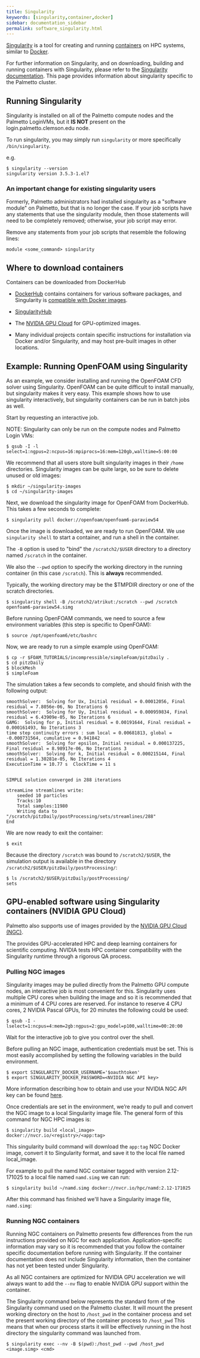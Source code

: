 ```yaml
---
title: Singularity
keywords: [singularity,container,docker]
sidebar: documentation_sidebar
permalink: software_singularity.html
---
```


[Singularity](https://www.sylabs.io/)
is a tool for creating and running
[containers](https://en.wikipedia.org/wiki/Operating-system-level_virtualization)
on HPC systems,
similar to [Docker](https://www.docker.com/).

For further information on Singularity,
and on downloading, building and running containers with Singularity,
please refer to the [Singularity documentation](https://www.sylabs.io/docs/).
This page provides information about singularity specific to the Palmetto cluster.

## Running Singularity

Singularity is installed on all of the Palmetto compute nodes and the Palmetto LoginVMs, but it **IS NOT** present on the login.palmetto.clemson.edu node.

To run singularity, you may simply run `singularity` or more specifically `/bin/singularity`.

e.g.
```
$ singularity --version
singularity version 3.5.3-1.el7
```

### An important change for existing singularity users

Formerly, Palmetto administrators had installed singularity as a "software module" on Palmetto, but that is no longer the case. If your job scripts have any statements that use the singularity module, then those statements will need to be completely removed; otherwise, your job script may error.

Remove any statements from your job scripts that resemble the following lines:
```
module <some_command> singularity
```

## Where to download containers

Containers can be downloaded from DockerHub

* [DockerHub](https://hub.docker.com/)
contains containers for various software packages,
and Singularity is
[compatible with Docker images](https://sylabs.io/guides/3.5/user-guide/singularity_and_docker.html).

* [SingularityHub](https://singularity-hub.org/)

* The [NVIDIA GPU Cloud](https://ngc.nvidia.com/signin/email) for GPU-optimized images.

* Many individual projects contain specific instructions for installation via
Docker and/or Singularity, and may host pre-built images in other locations.

## Example: Running OpenFOAM using Singularity

As an example, we consider installing and running the OpenFOAM CFD solver using Singularity.
OpenFOAM can be quite difficult to install manually,
but singularity makes it very easy.
This example shows how to use singularity interactively,
but singularity containers can be run in batch jobs as well.

Start by requesting an interactive job.

NOTE: Singularity can only be run on the compute nodes and Palmetto Login VMs:

```
$ qsub -I -l select=1:ngpus=2:ncpus=16:mpiprocs=16:mem=120gb,walltime=5:00:00
```

We recommend that all users store built singularity images
in their `/home` directories.
Singularity images can be quite large,
so be sure to delete unused or old images:

```
$ mkdir ~/singularity-images
$ cd ~/singularity-images
```

Next, we download the singularity image for OpenFOAM from DockerHub.
This takes a few seconds to complete:

```
$ singularity pull docker://openfoam/openfoam6-paraview54
```

Once the image is downloaded,
we are ready to run OpenFOAM.
We use `singularity shell` to start a container,
and run a shell in the container.

The `-B` option is used to "bind" the `/scratch2/$USER` directory
to a directory named `/scratch` in the container.

We also the `--pwd` option to specify the working directory in the running container
(in this case `/scratch`).
This is **always** recommended.

Typically, the working directory may be the $TMPDIR directory or
one of the scratch directories.

```
$ singularity shell -B /scratch2/atrikut:/scratch --pwd /scratch openfoam6-paraview54.simg
```

Before running OpenFOAM commands, we need to source a few environment variables
(this step is specific to OpenFOAM):

```
$ source /opt/openfoam6/etc/bashrc
```

Now, we are ready to run a simple example using OpenFOAM:

```
$ cp -r $FOAM_TUTORIALS/incompressible/simpleFoam/pitzDaily .
$ cd pitzDaily
$ blockMesh
$ simpleFoam
```

The simulation takes a few seconds to complete,
and should finish with the following output:

```
smoothSolver:  Solving for Ux, Initial residual = 0.00012056, Final residual = 7.8056e-06, No Iterations 6
smoothSolver:  Solving for Uy, Initial residual = 0.000959834, Final residual = 6.43909e-05, No Iterations 6
GAMG:  Solving for p, Initial residual = 0.00191644, Final residual = 0.000161493, No Iterations 3
time step continuity errors : sum local = 0.00681813, global = -0.000731564, cumulative = 0.941842
smoothSolver:  Solving for epsilon, Initial residual = 0.000137225, Final residual = 8.98917e-06, No Iterations 3
smoothSolver:  Solving for k, Initial residual = 0.000215144, Final residual = 1.30281e-05, No Iterations 4
ExecutionTime = 10.77 s  ClockTime = 11 s


SIMPLE solution converged in 288 iterations

streamLine streamlines write:
    seeded 10 particles
    Tracks:10
    Total samples:11980
    Writing data to "/scratch/pitzDaily/postProcessing/sets/streamlines/288"
End
```

We are now ready to exit the container:

```
$ exit
```

Because the directory `/scratch` was bound to `/scratch2/$USER`, the simulation output is available in
the directory `/scratch2/$USER/pitzDaily/postProcessing/`:

```
$ ls /scratch2/$USER/pitzDaily/postProcessing/
sets
```

## GPU-enabled software using Singularity containers (NVIDIA GPU Cloud)

Palmetto also supports use of images provided by the [NVIDIA GPU Cloud (NGC)](https://www.nvidia.com/en-us/gpu-cloud/).

The provides GPU-accelerated HPC and deep learning containers for scientific computing.
NVIDIA tests HPC container compatibility with the Singularity runtime through a rigorous QA process.

### Pulling NGC images

Singularity images may be pulled directly from the Palmetto GPU compute nodes,
an interactive job is most convenient for this.
Singularity uses multiple CPU cores when building the image
and so it is recommended that a minimum of 4 CPU cores are reserved.
For instance to reserve 4 CPU cores, 2 NVIDIA Pascal GPUs, for 20 minutes the following could be used:

```
$ qsub -I -lselect=1:ncpus=4:mem=2gb:ngpus=2:gpu_model=p100,walltime=00:20:00
```

Wait for the interactive job to give you control over the shell.

Before pulling an NGC image, authentication credentials must be set.
This is most easily accomplished by setting the following variables in the build environment.

```
$ export SINGULARITY_DOCKER_USERNAME='$oauthtoken'
$ export SINGULARITY_DOCKER_PASSWORD=<NVIDIA NGC API key>
```

More information describing how to obtain and use your NVIDIA NGC API key can be found
[here](https://docs.nvidia.com/ngc/ngc-getting-started-guide/index.html).

Once credentials are set in the environment,
we’re ready to pull and convert the NGC image to a local Singularity image file.
The general form of this command for NGC HPC images is:

```
$ singularity build <local_image> docker://nvcr.io/<registry>/<app:tag>
```

This singularity build command will download the `app:tag` NGC Docker image,
convert it to Singularity format,
and save it to the local file named local_image.

For example to pull the namd NGC container tagged with version 2.12-171025
to a local file named `namd.simg` we can run:

```
$ singularity build ~/namd.simg docker://nvcr.io/hpc/namd:2.12-171025
```

After this command has finished we'll have a Singularity image file, `namd.simg`:

### Running NGC containers

Running NGC containers on Palmetto presents few differences from the run instructions provided on NGC for each application.
Application-specific information may vary so it is recommended that you follow the
container specific documentation before running with Singularity.
If the container documentation does not include Singularity information,
then the container has not yet been tested under Singularity.

As all NGC containers are optimized for NVIDIA GPU acceleration we will always want to add the `--nv` flag
to enable NVIDIA GPU support  within the container.

The Singularity command below represents the standard form of the Singularity command used on the Palmetto cluster.
It will mount the present working directory on the host to `/host_pwd` in the container process and
set the present working directory of the container process to `/host_pwd`
This means that when our process starts it will be effectively running in the host directory
the singularity command was launched from.

```
$ singularity exec --nv -B $(pwd):/host_pwd --pwd /host_pwd <image.simg> <cmd>
```
